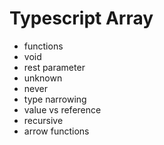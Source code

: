 # Typescript Array

- functions
- void
- rest parameter
- unknown
- never
- type narrowing
- value vs reference
- recursive
- arrow functions
